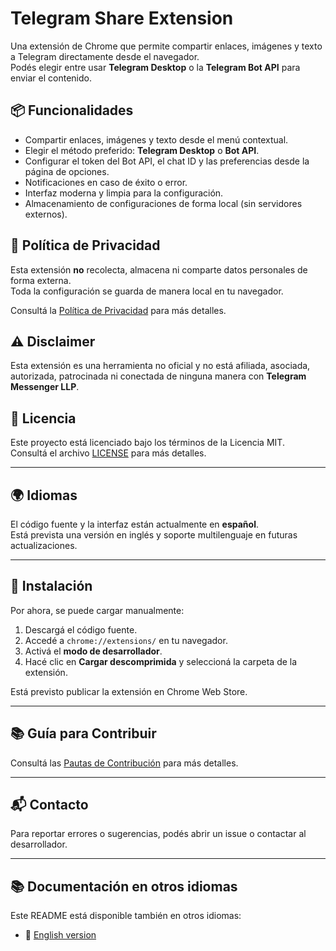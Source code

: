 # Telegram Share Extension

Una extensión de Chrome que permite compartir enlaces, imágenes y texto a Telegram directamente desde el navegador.  
Podés elegir entre usar **Telegram Desktop** o la **Telegram Bot API** para enviar el contenido.

## 📦 Funcionalidades

- Compartir enlaces, imágenes y texto desde el menú contextual.
- Elegir el método preferido: **Telegram Desktop** o **Bot API**.
- Configurar el token del Bot API, el chat ID y las preferencias desde la página de opciones.
- Notificaciones en caso de éxito o error.
- Interfaz moderna y limpia para la configuración.
- Almacenamiento de configuraciones de forma local (sin servidores externos).

## 📑 Política de Privacidad

Esta extensión **no** recolecta, almacena ni comparte datos personales de forma externa.  
Toda la configuración se guarda de manera local en tu navegador.

Consultá la [Política de Privacidad](privacy_policy.es.md) para más detalles.

## ⚠️ Disclaimer

Esta extensión es una herramienta no oficial y no está afiliada, asociada, autorizada, patrocinada ni conectada de ninguna manera con **Telegram Messenger LLP**.

## 📄 Licencia

Este proyecto está licenciado bajo los términos de la Licencia MIT.  
Consultá el archivo [LICENSE](LICENSE) para más detalles.

---

## 🌍 Idiomas

El código fuente y la interfaz están actualmente en **español**.  
Está prevista una versión en inglés y soporte multilenguaje en futuras actualizaciones.

---

## 🚀 Instalación

Por ahora, se puede cargar manualmente:

1. Descargá el código fuente.
2. Accedé a `chrome://extensions/` en tu navegador.
3. Activá el **modo de desarrollador**.
4. Hacé clic en **Cargar descomprimida** y seleccioná la carpeta de la extensión.

Está previsto publicar la extensión en Chrome Web Store.

---

## 📚 Guía para Contribuir

Consultá las [Pautas de Contribución](CONTRIBUTING.es.md) para más detalles.

---

## 📬 Contacto

Para reportar errores o sugerencias, podés abrir un issue o contactar al desarrollador.

---

## 📚 Documentación en otros idiomas

Este README está disponible también en otros idiomas:

- 📖 [English version](README.md)
